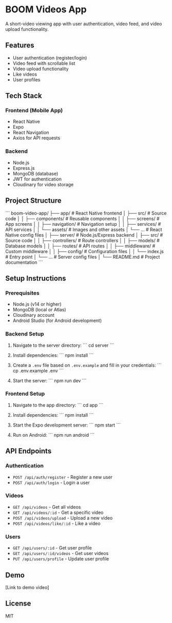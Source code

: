 # BOOM Videos App

A short-video viewing app with user authentication, video feed, and video upload functionality.

## Features

- User authentication (register/login)
- Video feed with scrollable list
- Video upload functionality
- Like videos
- User profiles

## Tech Stack

### Frontend (Mobile App)
- React Native
- Expo
- React Navigation
- Axios for API requests

### Backend
- Node.js
- Express.js
- MongoDB (database)
- JWT for authentication
- Cloudinary for video storage

## Project Structure

\`\`\`
boom-video-app/
├── app/                  # React Native frontend
│   ├── src/              # Source code
│   │   ├── components/   # Reusable components
│   │   ├── screens/      # App screens
│   │   ├── navigation/   # Navigation setup
│   │   ├── services/     # API services
│   │   └── assets/       # Images and other assets
│   └── ...               # React Native config files
│
├── server/               # Node.js/Express backend
│   ├── src/              # Source code
│   │   ├── controllers/  # Route controllers
│   │   ├── models/       # Database models
│   │   ├── routes/       # API routes
│   │   ├── middleware/   # Custom middleware
│   │   ├── config/       # Configuration files
│   │   └── index.js      # Entry point
│   └── ...               # Server config files
│
└── README.md             # Project documentation
\`\`\`

## Setup Instructions

### Prerequisites
- Node.js (v14 or higher)
- MongoDB (local or Atlas)
- Cloudinary account
- Android Studio (for Android development)

### Backend Setup

1. Navigate to the server directory:
   \`\`\`
   cd server
   \`\`\`

2. Install dependencies:
   \`\`\`
   npm install
   \`\`\`

3. Create a `.env` file based on `.env.example` and fill in your credentials:
   \`\`\`
   cp .env.example .env
   \`\`\`

4. Start the server:
   \`\`\`
   npm run dev
   \`\`\`

### Frontend Setup

1. Navigate to the app directory:
   \`\`\`
   cd app
   \`\`\`

2. Install dependencies:
   \`\`\`
   npm install
   \`\`\`

3. Start the Expo development server:
   \`\`\`
   npm start
   \`\`\`

4. Run on Android:
   \`\`\`
   npm run android
   \`\`\`

## API Endpoints

### Authentication
- `POST /api/auth/register` - Register a new user
- `POST /api/auth/login` - Login a user

### Videos
- `GET /api/videos` - Get all videos
- `GET /api/videos/:id` - Get a specific video
- `POST /api/videos/upload` - Upload a new video
- `POST /api/videos/like/:id` - Like a video

### Users
- `GET /api/users/:id` - Get user profile
- `GET /api/users/:id/videos` - Get user videos
- `PUT /api/users/profile` - Update user profile

## Demo

[Link to demo video]

## License

MIT
